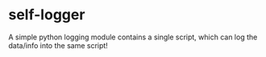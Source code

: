 # self-logger
 A simple python logging module contains a single script, which can log the data/info into the same script!
